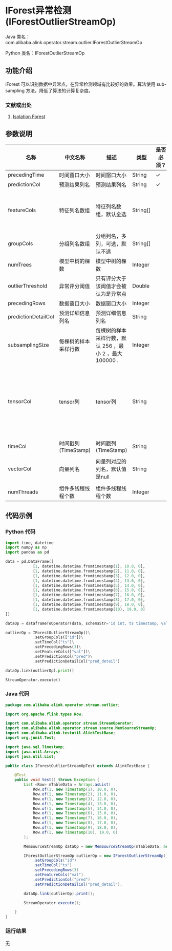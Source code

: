 # IForest异常检测 (IForestOutlierStreamOp)
Java 类名：com.alibaba.alink.operator.stream.outlier.IForestOutlierStreamOp

Python 类名：IForestOutlierStreamOp


## 功能介绍
iForest 可以识别数据中异常点，在异常检测领域有比较好的效果。算法使用 sub-sampling 方法，降低了算法的计算复杂度。

### 文献或出处
1. [Isolation Forest](https://cs.nju.edu.cn/zhouzh/zhouzh.files/publication/icdm08b.pdf?q=isolation-forest)

## 参数说明

| 名称 | 中文名称 | 描述 | 类型 | 是否必须？ | 取值范围 | 默认值 |
| --- | --- | --- | --- | --- | --- | --- |
| precedingTime | 时间窗口大小 | 时间窗口大小 | String | ✓ |  |  |
| predictionCol | 预测结果列名 | 预测结果列名 | String | ✓ |  |  |
| featureCols | 特征列名数组 | 特征列名数组，默认全选 | String[] |  | 所选列类型为 [BIGDECIMAL, BIGINTEGER, BYTE, DOUBLE, FLOAT, INTEGER, LONG, SHORT] | null |
| groupCols | 分组列名数组 | 分组列名，多列，可选，默认不选 | String[] |  |  | null |
| numTrees | 模型中树的棵数 | 模型中树的棵数 | Integer |  |  | 100 |
| outlierThreshold | 异常评分阈值 | 只有评分大于该阈值才会被认为是异常点 | Double |  |  |  |
| precedingRows | 数据窗口大小 | 数据窗口大小 | Integer |  |  | null |
| predictionDetailCol | 预测详细信息列名 | 预测详细信息列名 | String |  |  |  |
| subsamplingSize | 每棵树的样本采样行数 | 每棵树的样本采样行数，默认 256 ，最小 2 ，最大 100000 . | Integer |  | [1, 100000] | 256 |
| tensorCol | tensor列 | tensor列 | String |  | 所选列类型为 [BOOL_TENSOR, BYTE_TENSOR, DOUBLE_TENSOR, FLOAT_TENSOR, INT_TENSOR, LONG_TENSOR, STRING, STRING_TENSOR, TENSOR, UBYTE_TENSOR] | null |
| timeCol | 时间戳列(TimeStamp) | 时间戳列(TimeStamp) | String |  |  | null |
| vectorCol | 向量列名 | 向量列对应的列名，默认值是null | String |  | 所选列类型为 [DENSE_VECTOR, SPARSE_VECTOR, STRING, VECTOR] | null |
| numThreads | 组件多线程线程个数 | 组件多线程线程个数 | Integer |  |  | 1 |

## 代码示例

### Python 代码

```python
import time, datetime
import numpy as np
import pandas as pd

data = pd.DataFrame([
			[1, datetime.datetime.fromtimestamp(1), 10.0, 0],
			[1, datetime.datetime.fromtimestamp(2), 11.0, 0],
			[1, datetime.datetime.fromtimestamp(3), 12.0, 0],
			[1, datetime.datetime.fromtimestamp(4), 13.0, 0],
			[1, datetime.datetime.fromtimestamp(5), 14.0, 0],
			[1, datetime.datetime.fromtimestamp(6), 15.0, 0],
			[1, datetime.datetime.fromtimestamp(7), 16.0, 0],
			[1, datetime.datetime.fromtimestamp(8), 17.0, 0],
			[1, datetime.datetime.fromtimestamp(9), 18.0, 0],
			[1, datetime.datetime.fromtimestamp(10), 19.0, 0]
])

dataOp = dataframeToOperator(data, schemaStr='id int, ts timestamp, val double, label int', op_type='stream')

outlierOp = IForestOutlierStreamOp()\
			.setGroupCols(["id"])\
			.setTimeCol("ts")\
			.setPrecedingRows(3)\
			.setFeatureCols(["val"])\
			.setPredictionCol("pred")\
			.setPredictionDetailCol("pred_detail")

dataOp.link(outlierOp).print()

StreamOperator.execute()
```

### Java 代码

```java
package com.alibaba.alink.operator.stream.outlier;

import org.apache.flink.types.Row;

import com.alibaba.alink.operator.stream.StreamOperator;
import com.alibaba.alink.operator.stream.source.MemSourceStreamOp;
import com.alibaba.alink.testutil.AlinkTestBase;
import org.junit.Test;

import java.sql.Timestamp;
import java.util.Arrays;
import java.util.List;

public class IForestOutlierStreamOpTest extends AlinkTestBase {

	@Test
	public void test() throws Exception {
		List <Row> mTableData = Arrays.asList(
			Row.of(1, new Timestamp(1), 10.0, 0),
			Row.of(1, new Timestamp(2), 11.0, 0),
			Row.of(1, new Timestamp(3), 12.0, 0),
			Row.of(1, new Timestamp(4), 13.0, 0),
			Row.of(1, new Timestamp(5), 14.0, 0),
			Row.of(1, new Timestamp(6), 15.0, 0),
			Row.of(1, new Timestamp(7), 16.0, 0),
			Row.of(1, new Timestamp(8), 17.0, 0),
			Row.of(1, new Timestamp(9), 18.0, 0),
			Row.of(1, new Timestamp(10), 19.0, 0)
		);

		MemSourceStreamOp dataOp = new MemSourceStreamOp(mTableData, new String[] {"id", "ts", "val", "label"});

		IForestOutlierStreamOp outlierOp = new IForestOutlierStreamOp()
			.setGroupCols("id")
			.setTimeCol("ts")
			.setPrecedingRows(3)
			.setFeatureCols("val")
			.setPredictionCol("pred")
			.setPredictionDetailCol("pred_detail");

		dataOp.link(outlierOp).print();

		StreamOperator.execute();

	}
}

```

### 运行结果

无
